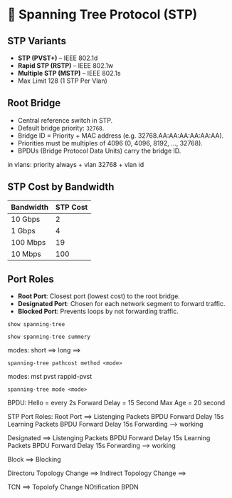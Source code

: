 # 🌲 Spanning Tree Protocol (STP)

## STP Variants

- **STP (PVST+)** – IEEE 802.1d
- **Rapid STP (RSTP)** – IEEE 802.1w
- **Multiple STP (MSTP)** – IEEE 802.1s
- Max Limit 128 (1 STP Per Vlan)

## Root Bridge

- Central reference switch in STP.
- Default bridge priority: `32768`.
- Bridge ID = Priority + MAC address (e.g. 32768.AA:AA:AA:AA:AA:AA).
- Priorities must be multiples of 4096 (0, 4096, 8192, ..., 32768).
- BPDUs (Bridge Protocol Data Units) carry the bridge ID.

in vlans: priority always + vlan
32768 + vlan id


## STP Cost by Bandwidth

| Bandwidth | STP Cost |
|-----------|----------|
| 10 Gbps   | 2        |
| 1 Gbps    | 4        |
| 100 Mbps  | 19       |
| 10 Mbps   | 100      |


## Port Roles

- **Root Port**: Closest port (lowest cost) to the root bridge.
- **Designated Port**: Chosen for each network segment to forward traffic.
- **Blocked Port**: Prevents loops by not forwarding traffic.

```
show spanning-tree
```

```
show spanning-tree summery
```


modes:
short ==>
long ==>
```
spanning-tree pathcost method <mode>
```


modes:
mst 
pvst
rappid-pvst

```
spanning-tree mode <mode>
```


BPDU:
Hello = every 2s
Forward Delay = 15 Second
Max Age = 20 second


STP Port Roles: 
Root Port ==> 
Listenging Packets BPDU Forward Delay 15s
Learning Packets BPDU Forward Delay 15s
Forwarding --> working

Designated ==>
Listenging Packets BPDU Forward Delay 15s
Learning Packets BPDU Forward Delay 15s
Forwarding --> working


Block ==> 
Blocking


Directoru Topology Change ==>
Indirect Topology Change ==>




TCN ==> Topolofy Change NOtification BPDN


